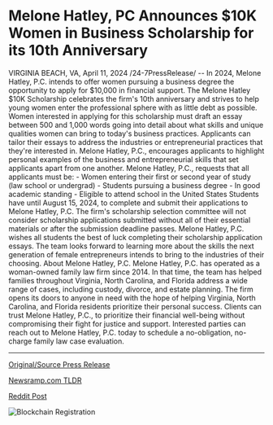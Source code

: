 # Melone Hatley, PC Announces $10K Women in Business Scholarship for its 10th Anniversary

VIRGINIA BEACH, VA, April 11, 2024 /24-7PressRelease/ -- In 2024, Melone Hatley, P.C. intends to offer women pursuing a business degree the opportunity to apply for $10,000 in financial support. The Melone Hatley $10K Scholarship celebrates the firm's 10th anniversary and strives to help young women enter the professional sphere with as little debt as possible.  Women interested in applying for this scholarship must draft an essay between 500 and 1,000 words going into detail about what skills and unique qualities women can bring to today's business practices.   Applicants can tailor their essays to address the industries or entrepreneurial practices that they're interested in. Melone Hatley, P.C., encourages applicants to highlight personal examples of the business and entrepreneurial skills that set applicants apart from one another.  Melone Hatley, P.C., requests that all applicants must be: - Women entering their first or second year of study (law school or undergrad) - Students pursuing a business degree - In good academic standing - Eligible to attend school in the United States  Students have until August 15, 2024, to complete and submit their applications to Melone Hatley, P.C. The firm's scholarship selection committee will not consider scholarship applications submitted without all of their essential materials or after the submission deadline passes.  Melone Hatley, P.C. wishes all students the best of luck completing their scholarship application essays. The team looks forward to learning more about the skills the next generation of female entrepreneurs intends to bring to the industries of their choosing.  About Melone Hatley, P.C.  Melone Hatley, P.C. has operated as a woman-owned family law firm since 2014. In that time, the team has helped families throughout Virginia, North Carolina, and Florida address a wide range of cases, including custody, divorce, and estate planning.   The firm opens its doors to anyone in need with the hope of helping Virginia, North Carolina, and Florida residents prioritize their personal success. Clients can trust Melone Hatley, P.C., to prioritize their financial well-being without compromising their fight for justice and support.  Interested parties can reach out to Melone Hatley, P.C. today to schedule a no-obligation, no-charge family law case evaluation. 

---

[Original/Source Press Release](https://www.24-7pressrelease.com/press-release/509971/melone-hatley-pc-announces-10k-women-in-business-scholarship-for-its-10th-anniversary)
                    

[Newsramp.com TLDR](None) 



[Reddit Post](https://www.reddit.com/r/Business_NewsRamp/comments/1c18wfj/melone_hatley_pc_to_offer_10k_scholarship_for/) 



![Blockchain Registration](https://cdn.newsramp.app/24-7PressRelease/qrcode/244/11/harp2h_e.webp)